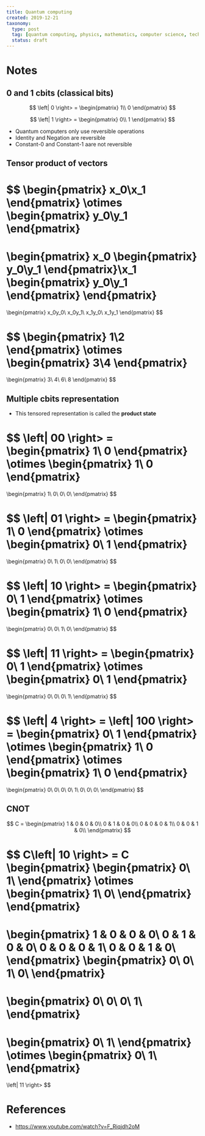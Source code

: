 ```yaml
---
title: Quantum computing
created: 2019-12-21
taxonomy:
  type: post
  tag: [quantum computing, physics, mathematics, computer science, technology]
  status: draft
---
```


# Notes

## 0 and 1 cbits (classical bits)
$$
\left| 0 \right> =
\begin{pmatrix}
1\\
0
\end{pmatrix}
$$

$$
\left| 1 \right> =
\begin{pmatrix}
0\\
1
\end{pmatrix}
$$

* Quantum computers only use reversible operations
* Identity and Negation are reversible
* Constant-0 and Constant-1 aare not reversible

## Tensor product of vectors
$$
\begin{pmatrix}
x_0\\x_1
\end{pmatrix}
\otimes
\begin{pmatrix}
y_0\\y_1
\end{pmatrix}
=
\begin{pmatrix}
x_0
\begin{pmatrix}
y_0\\y_1
\end{pmatrix}\\x_1
\begin{pmatrix}
y_0\\y_1
\end{pmatrix}
\end{pmatrix}
=
\begin{pmatrix}
x_0y_0\\
x_0y_1\\
x_1y_0\\
x_1y_1
\end{pmatrix}
$$

$$
\begin{pmatrix}
1\\2
\end{pmatrix}
\otimes
\begin{pmatrix}
3\\4
\end{pmatrix}
=
\begin{pmatrix}
3\\
4\\
6\\
8
\end{pmatrix}
$$

## Multiple cbits representation
* This tensored representation is called the **product state**

$$
\left| 00 \right> =
\begin{pmatrix}
1\\
0
\end{pmatrix}
\otimes
\begin{pmatrix}
1\\
0
\end{pmatrix}
=
\begin{pmatrix}
1\\
0\\
0\\
0\\
\end{pmatrix}
$$

$$
\left| 01 \right> =
\begin{pmatrix}
1\\
0
\end{pmatrix}
\otimes
\begin{pmatrix}
0\\
1
\end{pmatrix}
=
\begin{pmatrix}
0\\
1\\
0\\
0\\
\end{pmatrix}
$$

$$
\left| 10 \right> =
\begin{pmatrix}
0\\
1
\end{pmatrix}
\otimes
\begin{pmatrix}
1\\
0
\end{pmatrix}
=
\begin{pmatrix}
0\\
0\\
1\\
0\\
\end{pmatrix}
$$

$$
\left| 11 \right> =
\begin{pmatrix}
0\\
1
\end{pmatrix}
\otimes
\begin{pmatrix}
0\\
1
\end{pmatrix}
=
\begin{pmatrix}
0\\
0\\
0\\
1\\
\end{pmatrix}
$$

$$
\left| 4 \right> =
\left| 100 \right> =
\begin{pmatrix}
0\\
1
\end{pmatrix}
\otimes
\begin{pmatrix}
1\\
0
\end{pmatrix}
\otimes
\begin{pmatrix}
1\\
0
\end{pmatrix}
=
\begin{pmatrix}
0\\
0\\
0\\
0\\
1\\
0\\
0\\
0\\
\end{pmatrix}
$$

## CNOT
$$
C =
\begin{pmatrix}
1 & 0 & 0 & 0\\
0 & 1 & 0 & 0\\
0 & 0 & 0 & 1\\
0 & 0 & 1 & 0\\
\end{pmatrix}
$$

$$
C\left| 10 \right> =
C
\begin{pmatrix}
\begin{pmatrix}
0\\
1\\
\end{pmatrix}
\otimes
\begin{pmatrix}
1\\
0\\
\end{pmatrix}
\end{pmatrix}
=
\begin{pmatrix}
1 & 0 & 0 & 0\\
0 & 1 & 0 & 0\\
0 & 0 & 0 & 1\\
0 & 0 & 1 & 0\\
\end{pmatrix}
\begin{pmatrix}
0\\
0\\
1\\
0\\
\end{pmatrix}
=
\begin{pmatrix}
0\\
0\\
0\\
1\\
\end{pmatrix}
=
\begin{pmatrix}
0\\
1\\
\end{pmatrix}
\otimes
\begin{pmatrix}
0\\
1\\
\end{pmatrix}
=
\left| 11 \right>
$$


# References
* https://www.youtube.com/watch?v=F_Riqjdh2oM
